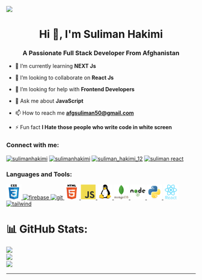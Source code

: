 [![](https://visitcount.itsvg.in/api?id=Suliman&label=Profile%20Views&color=8&icon=0&pretty=true)](https://visitcount.itsvg.in)
<h1 align="center">Hi 👋, I'm Suliman Hakimi</h1>
<h3 align="center">A Passionate Full Stack Developer From Afghanistan</h3>

- 🌱 I’m currently learning **NEXT Js**

- 👯 I’m looking to collaborate on **React Js**

- 🤝 I’m looking for help with **Frontend Developers**

- 💬 Ask me about **JavaScript**

- 📫 How to reach me **afgsuliman50@gmail.com**

- ⚡ Fun fact **I Hate those people who write code in white screen**

<h3 align="left">Connect with me:</h3>
<p align="left">
<a href="https://linkedin.com/in/sulimanhakimi" target="blank"><img align="center" src="https://raw.githubusercontent.com/rahuldkjain/github-profile-readme-generator/master/src/images/icons/Social/linked-in-alt.svg" alt="sulimanhakimi" height="30" width="40" /></a>
<a href="https://fb.com/sulimanhakimi" target="blank"><img align="center" src="https://raw.githubusercontent.com/rahuldkjain/github-profile-readme-generator/master/src/images/icons/Social/facebook.svg" alt="sulimanhakimi" height="30" width="40" /></a>
<a href="https://instagram.com/suliman_hakimi_12" target="blank"><img align="center" src="https://raw.githubusercontent.com/rahuldkjain/github-profile-readme-generator/master/src/images/icons/Social/instagram.svg" alt="suliman_hakimi_12" height="30" width="40" /></a>
<a href="https://www.youtube.com/c/suliman react" target="blank"><img align="center" src="https://raw.githubusercontent.com/rahuldkjain/github-profile-readme-generator/master/src/images/icons/Social/youtube.svg" alt="suliman react" height="30" width="40" /></a>
</p>

<h3 align="left">Languages and Tools:</h3>
<p align="left"> <a href="https://www.w3schools.com/css/" target="_blank" rel="noreferrer"> <img src="https://raw.githubusercontent.com/devicons/devicon/master/icons/css3/css3-original-wordmark.svg" alt="css3" width="40" height="40"/> </a> <a href="https://firebase.google.com/" target="_blank" rel="noreferrer"> <img src="https://www.vectorlogo.zone/logos/firebase/firebase-icon.svg" alt="firebase" width="40" height="40"/> </a> <a href="https://git-scm.com/" target="_blank" rel="noreferrer"> <img src="https://www.vectorlogo.zone/logos/git-scm/git-scm-icon.svg" alt="git" width="40" height="40"/> </a> <a href="https://www.w3.org/html/" target="_blank" rel="noreferrer"> <img src="https://raw.githubusercontent.com/devicons/devicon/master/icons/html5/html5-original-wordmark.svg" alt="html5" width="40" height="40"/> </a> <a href="https://developer.mozilla.org/en-US/docs/Web/JavaScript" target="_blank" rel="noreferrer"> <img src="https://raw.githubusercontent.com/devicons/devicon/master/icons/javascript/javascript-original.svg" alt="javascript" width="40" height="40"/> </a> <a href="https://www.linux.org/" target="_blank" rel="noreferrer"> <img src="https://raw.githubusercontent.com/devicons/devicon/master/icons/linux/linux-original.svg" alt="linux" width="40" height="40"/> </a> <a href="https://www.mongodb.com/" target="_blank" rel="noreferrer"> <img src="https://raw.githubusercontent.com/devicons/devicon/master/icons/mongodb/mongodb-original-wordmark.svg" alt="mongodb" width="40" height="40"/> </a> <a href="https://nodejs.org" target="_blank" rel="noreferrer"> <img src="https://raw.githubusercontent.com/devicons/devicon/master/icons/nodejs/nodejs-original-wordmark.svg" alt="nodejs" width="40" height="40"/> </a> <a href="https://www.python.org" target="_blank" rel="noreferrer"> <img src="https://raw.githubusercontent.com/devicons/devicon/master/icons/python/python-original.svg" alt="python" width="40" height="40"/> </a> <a href="https://reactjs.org/" target="_blank" rel="noreferrer"> <img src="https://raw.githubusercontent.com/devicons/devicon/master/icons/react/react-original-wordmark.svg" alt="react" width="40" height="40"/> </a> <a href="https://tailwindcss.com/" target="_blank" rel="noreferrer"> <img src="https://www.vectorlogo.zone/logos/tailwindcss/tailwindcss-icon.svg" alt="tailwind" width="40" height="40"/> </a> </p>

# 📊 GitHub Stats:
![](https://github-readme-stats.vercel.app/api?username=SulimanHakimi&theme=vue-dark&hide_border=false&include_all_commits=true&count_private=true)<br/>
![](https://github-readme-streak-stats.herokuapp.com/?user=SulimanHakimi&theme=vue-dark&hide_border=false)<br/>
![](https://github-readme-stats.vercel.app/api/top-langs/?username=SulimanHakimi&theme=vue-dark&hide_border=false&include_all_commits=true&count_private=true&layout=compact)

---
